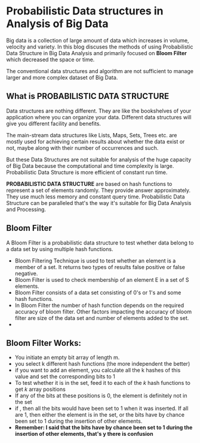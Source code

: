 
# Probabilistic Data structures in Analysis of Big Data
Big data is a collection of large amount of data which increases in volume, velocity and variety. In this blog discuses the methods of using Probabilistic Data Structure in Big Data Analysis and primarily focused on **Bloom Filter** which decreased the space or time.

The conventional data structures and algorithm are not sufficient to manage larger and more complex dataset of Big Data.

## What is PROBABILISTIC DATA STRUCTURE
Data structures are nothing different. They are like the bookshelves of your application where you can organize your data. Different data structures will give you different facility and benefits. 

The main-stream data structures like Lists, Maps, Sets, Trees etc. are mostly used for achieving certain results about whether the data exist or not, maybe along with their number of occurrences and such.

But these Data Structures are not suitable for analysis of the huge capacity of Big Data because the computational and time complexity is large. Probabilistic Data Structure is more efficient of constant run time.

**PROBABILISTIC DATA STRUCTURE**  are based on hash functions to represent a set of elements randomly. They provide answer approximately. They use much less memory and constant query time. Probabilistic Data Structure can be paralleled that's the way it's  suitable for Big Data Analysis and Processing.

## Bloom Filter
A Bloom Filter is a probabilistic data structure to test whether data belong to a data set by using multiple hash functions. 

 - Bloom Filtering Technique is used to test whether an element is a member of a set. It returns two types of results false positive or false negative.
 - Bloom Filter is used to check membership of an element E in a set of S elements.
 - Bloom Filter consists of a data set consisting of 0's or 1's and some
   hash functions.
 - In Bloom Filter the number of hash function depends on the required accuracy of bloom filter. Other factors impacting the accuracy of bloom filter are size of the data set and number of elements added to the set.
 - 

## Bloom Filter Works:

 - You initiate an empty bit array of length m.
 - you select k different hash functions (the more independent the better)
 - if you want to add an element, you calculate all the k hashes of this value and set the corresponding bits to 1
 - To test whether it is in the set, feed it to each of the  _k_  hash functions to get  _k_  array positions
-   If any of the bits at these positions is 0, the element is definitely not in the set
-   if , then all the bits would have been set to 1 when it was inserted. If all are 1, then either the element is in the set, or the bits have by chance been set to 1 during the insertion of other elements.
-   **Remember: I said that the bits have by chance been set to 1 during the insertion of other elements, that's y there is confusion**

   

 

<!--stackedit_data:
eyJoaXN0b3J5IjpbLTExMzg3NzA1NTYsLTQyMjMxODk5NCwtMz
I0MjgwNzMwLC0yMTE0NTAwNDgzLC0yMTIyNDY1NzgxLDQ1ODg5
MDAxMywtMTY1Njg3NzAxMCwxMTgzNDUyMzQ4LC0xODk1OTg5NT
UxLDIxMTc4MTI4ODEsMTUwNTI3MDI5NiwtMTk2ODY3MTczLC02
MzczMzYwMDYsLTgyMjgxODI0MCwtMjA3MzM1NDY3OCwxMjU3OT
EzNzY4LC03MzQyNjMxOTMsMTcxNzIxOTc3NCwtOTM5NzM2MTU4
LC0xMDA5NjQ1MDEzXX0=
-->